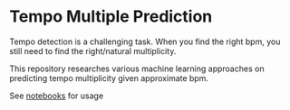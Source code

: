 # Tempo Multiple Prediction
Tempo detection is a challenging task. When you find the right bpm, you still need to find the right/natural multiplicity.

This repository researches various machine learning approaches on predicting tempo multiplicity given approximate bpm.

See [notebooks](./notebooks) for usage
